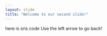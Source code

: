 ```yaml
---
layout: slide
title: "Welcome to our second slide!"
---
```

here is sris code
Use the left arrow to go back!